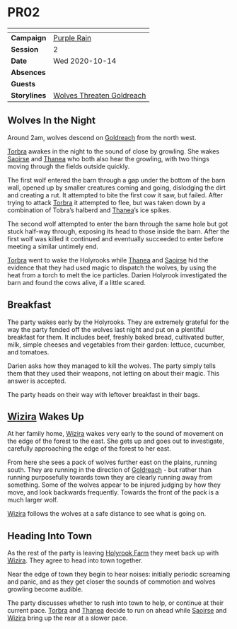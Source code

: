 # PR02

| []() | |
| --- | --- |
| **Campaign** | [Purple Rain](../purple-rain.md) |
| **Session** | 2 |
| **Date** | Wed 2020-10-14 |
| **Absences** | |
| **Guests** | |
| **Storylines** | [Wolves Threaten Goldreach](../storylines.md/wolves-threaten-goldreach.md) |

## Wolves In the Night

Around 2am, wolves descend on [Goldreach](../../../astarus/civilisations/kingdom-of-astor/settlements/goldreach/README.md) from the north west.

[Torbra](../../../astarus/people/torbra.md) awakes in the night to the sound of close by growling. She wakes [Saoirse](../../../astarus/people/saoirse.md) and [Thanea](../../../astarus/people/thanea.md) who both also hear the growling, with two things moving through the fields outside quickly.

The first wolf entered the barn through a gap under the bottom of the barn wall, opened up by smaller creatures coming and going, dislodging the dirt and creating a rut. It attempted to bite the first cow it saw, but failed. After trying to attack [Torbra](../../../astarus/people/torbra.md) it attempted to flee, but was taken down by a combination of Tobra’s halberd and [Thanea](../../../astarus/people/thanea.md)’s ice spikes.

The second wolf attempted to enter the barn through the same hole but got stuck half-way through, exposing its head to those inside the barn. After the first wolf was killed it continued and eventually succeeded to enter before meeting a similar untimely end.

[Torbra](../../../astarus/people/torbra.md) went to wake the Holyrooks while [Thanea](../../../astarus/people/thanea.md) and [Saoirse](../../../astarus/people/saoirse.md) hid the evidence that they had used magic to dispatch the wolves, by using the heat from a torch to melt the ice particles. Darien Holyrook investigated the barn and found the cows alive, if a little scared.

## Breakfast

The party wakes early by the Holyrooks. They are extremely grateful for the way the party fended off the wolves last night and put on a plentiful breakfast for them. It includes beef, freshly baked bread, cultivated butter, milk, simple cheeses and vegetables from their garden: lettuce, cucumber, and tomatoes.

Darien asks how they managed to kill the wolves. The party simply tells them that they used their weapons, not letting on about their magic. This answer is accepted.

The party heads on their way with leftover breakfast in their bags.

## [Wizira](../../../astarus/people/wizira.md) Wakes Up

At her family home, [Wizira](../../../astarus/people/wizira.md) wakes very early to the sound of movement on the edge of the forest to the east. She gets up and goes out to investigate, carefully approaching the edge of the forest to her east.

From here she sees a pack of wolves further east on the plains, running south. They are running in the direction of [Goldreach](../../../astarus/civilisations/kingdom-of-astor/settlements/goldreach/README.md) - but rather than running purposefully towards town they are clearly running away from something. Some of the wolves appear to be injured judging by how they move, and look backwards frequently. Towards the front of the pack is a much larger wolf.

[Wizira](../../../astarus/people/wizira.md) follows the wolves at a safe distance to see what is going on.

## Heading Into Town

As the rest of the party is leaving [Holyrook Farm](../../../astarus/civilisations/kingdom-of-astor/settlements/goldreach/places/holyrook-farm.md) they meet back up with [Wizira](../../../astarus/people/wizira.md). They agree to head into town together.

Near the edge of town they begin to hear noises: initially periodic screaming and panic, and as they get closer the sounds of commotion and wolves growling become audible.

The party discusses whether to rush into town to help, or continue at their current pace. [Torbra](../../../astarus/people/torbra.md) and [Thanea](../../../astarus/people/thanea.md) decide to run on ahead while [Saoirse](../../../astarus/people/saoirse.md) and [Wizira](../../../astarus/people/wizira.md) bring up the rear at a slower pace.
